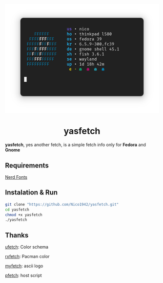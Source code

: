 <div align="center">
 <img src="./screenshot.png">
 <h1>yasfetch</h1>
</div>

**yasfetch**, yes another fetch, is a simple fetch info only for **Fedora** and **Gnome**

## Requirements
[Nerd Fonts](https://www.nerdfonts.com/font-downloads)

## Instalation & Run
```bash
git clone "https://github.com/Nico1942/yasfetch.git"
cd yasfetch
chmod +x yasfetch
./yasfetch
```

## Thanks

[ufetch](https://gitlab.com/jschx/ufetch): Color schema

[rxfetch](https://github.com/Mangeshrex/rxfetch): Pacman color

[myfetch](https://github.com/Pippadi/myfetch): ascii logo

[pfetch](https://github.com/dylanaraps/pfetch): host script
